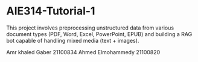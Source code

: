 # AIE314-Tutorial-1
This project involves preprocessing unstructured data from various document types (PDF, Word, Excel, PowerPoint, EPUB) and building a RAG bot capable of handling mixed media (text + images).


Amr khaled Gaber 21100834 
Ahmed Elmohammedy 21100820
